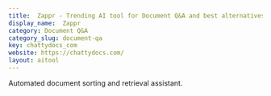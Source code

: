 ```yaml
---
title:  Zappr - Trending AI tool for Document Q&A and best alternatives
display_name:  Zappr
category: Document Q&A
category_slug: document-qa
key: chattydocs_com
website: https://chattydocs.com/
layout: aitool
---
```


Automated document sorting and retrieval assistant.

